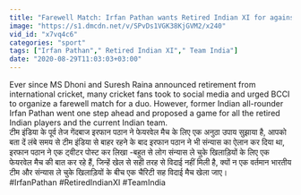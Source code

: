 ```yaml
---
title: "Farewell Match: Irfan Pathan wants Retired Indian XI for against Virat Kohli's men \u0935\u0928\u0907\u0902\u0921\u093f\u092f\u093e \u0939\u093f\u0902\u0926\u0940"
image: "https://s1.dmcdn.net/v/SPvDs1VGK38KjGVM2/x240"
vid_id: "x7vq4c6"
categories: "sport"
tags: ["Irfan Pathan"," Retired Indian XI"," Team India"]
date: "2020-08-29T11:03:03+03:00"
---
```

Ever since MS Dhoni and Suresh Raina announced retirement from international cricket, many cricket fans took to social media and urged BCCI to organize a farewell match for a duo. However, former Indian all-rounder Irfan Pathan went one step ahead and proposed a game for all the retired Indian players and the current Indian team.    <br>टीम इंडिया के पूर्व तेज गेंदबाज इरफान पठान ने फेयरवेल मैच के लिए एक अनुठा उपाय सुझाया है, आपको बता दें लंबे समय से टीम इंडिया से बाहर रहने के बाद इरफान पठान ने भी संन्यास का ऐलान कर दिया था, इरफान पठान ने एक ट्वीटर पोस्ट कर लिखा -बहुत से लोग संन्यास ले चुके खिलाड़ियों के लिए एक फेयरवेल मैच की बात कर रहे हैं, जिन्हें खेल से  सही तरह से विदाई नहीं मिली है, क्यों न एक वर्तमान भारतीय टीम और संन्यास ले चुके खिलाड़ियों के बीच एक चैरिटी सह विदाई मैच खेला जाए।    <br>#IrfanPathan #RetiredIndianXI #TeamIndia
